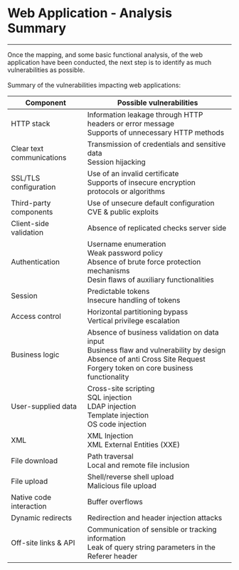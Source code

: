 # Web Application - Analysis Summary

--------------------------------------------------------------------------------

Once the mapping, and some basic functional analysis, of the web
application have been conducted, the next step is to identify as much
vulnerabilities as possible.<br/><br/>
Summary of the vulnerabilities impacting web applications:

| Component                     | Possible vulnerabilities                     |
|-------------------------------|----------------------------------------------|
| HTTP stack                    | Information leakage through HTTP headers or error message<br/> Supports of unnecessary HTTP methods |
| Clear text communications     | Transmission of credentials and sensitive data<br/>Session hijacking |
| SSL/TLS configuration         | Use of an invalid certificate<br/> Supports of insecure encryption protocols or algorithms |
| Third-party components        | Use of unsecure default configuration<br/> CVE & public exploits                        |
| Client-side validation        | Absence of replicated checks server side     |
| Authentication                | Username enumeration<br/> Weak password policy <br/> Absence of brute force protection mechanisms<br/> Desin flaws of auxiliary functionalities |
| Session                       | Predictable tokens<br/> Insecure handling of tokens |
| Access control                | Horizontal partitioning bypass<br/> Vertical privilege escalation |
| Business logic                | Absence of business validation on data input<br/> Business flaw and vulnerability by design<br/> Absence of anti Cross Site Request Forgery token on core business functionality|
| User-supplied data            | Cross-site scripting<br/> SQL injection <br/> LDAP injection <br/> Template injection<br/>OS code injection <br/> |
| XML                           | XML Injection<br/> XML External Entities (XXE) |
| File download                 | Path traversal <br/> Local and remote file inclusion <br/> |
| File upload                   | Shell/reverse shell upload<br/> Malicious file upload |
| Native code interaction       | Buffer overflows                             |
| Dynamic redirects             | Redirection and header injection attacks     |
| Off-site links & API          | Communication of sensible or tracking information <br/> Leak of query string parameters in the Referer header |
